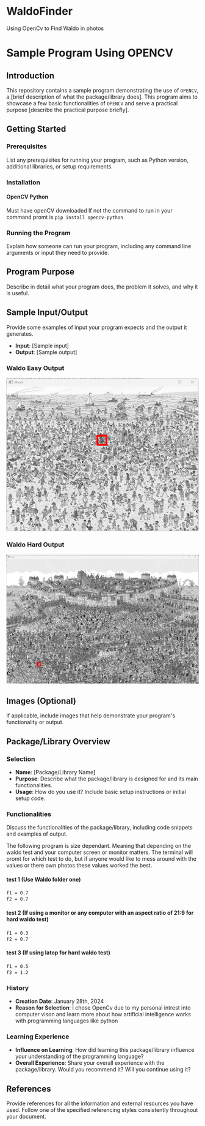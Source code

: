 # WaldoFinder
Using OpenCv to Find Waldo in photos


# Sample Program Using OPENCV

## Introduction
This repository contains a sample program demonstrating the use of `OPENCV`, a [brief description of what the package/library does]. This program aims to showcase a few basic functionalities of `OPENCV` and serve a practical purpose [describe the practical purpose briefly].

## Getting Started


### Prerequisites
List any prerequisites for running your program, such as Python version, additional libraries, or setup requirements.

### Installation
#### OpenCV Python
Must have openCV downloaded
If not the command to run in your command promt is `pip install opencv-python`
### Running the Program
Explain how someone can run your program, including any command line arguments or input they need to provide.

## Program Purpose
Describe in detail what your program does, the problem it solves, and why it is useful.

## Sample Input/Output
Provide some examples of input your program expects and the output it generates.

- **Input**: [Sample input]
- **Output**: [Sample output]
### Waldo Easy Output
![EasyOutput](DocumentationAssests/WaldoEasyPictureOutput.png)

### Waldo Hard Output
![HardOutput](DocumentationAssests/WaldoHardPictureOutput.png)


## Images (Optional)
If applicable, include images that help demonstrate your program's functionality or output.

## Package/Library Overview

### Selection
- **Name**: [Package/Library Name]
- **Purpose**: Describe what the package/library is designed for and its main functionalities.
- **Usage**: How do you use it? Include basic setup instructions or initial setup code.

### Functionalities
Discuss the functionalities of the package/library, including code snippets and examples of output.

The following program is size dependant. Meaning that depending on the waldo test and your computer screen or monitor matters. The terminal will promt for which test to do, but if anyone would like to mess around with the values or there own photos these values worked the best.

#### test 1 (Use Waldo folder one)
    f1 = 0.7
    f2 = 0.7

#### test 2 (If using a monitor or any computer with an aspect ratio of 21:9 for hard waldo test)
    f1 = 0.3
    f2 = 0.7

#### test 3 (If using latop for hard waldo test)
    f1 = 0.5
    f2 = 1.2

### History
- **Creation Date**: January 28th, 2024
- **Reason for Selection**: I chose OpenCv due to my personal intrest into computer vison and learn more about how artificial intelligence works with programming languages like python

### Learning Experience
- **Influence on Learning**: How did learning this package/library influence your understanding of the programming language?
- **Overall Experience**: Share your overall experience with the package/library. Would you recommend it? Will you continue using it?

## References
Provide references for all the information and external resources you have used. Follow one of the specified referencing styles consistently throughout your document.

